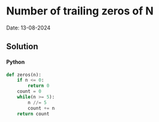 
# Number of trailing zeros of N

Date: 13-08-2024

## Solution
#### Python
```python
def zeros(n):
    if n <= 0:
        return 0
    count = 0
    while(n >= 5):
        n //= 5
        count += n
    return count
```
        